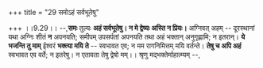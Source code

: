 +++
title = "29 समोऽहं सर्वभूतेषु"

+++
।।9.29।। --,**समः** तुल्यः **अहं सर्वभूतेषु। न मे द्वेष्यः अस्ति न
प्रियः।** अग्निवत् अहम् -- दूरस्थानां यथा अग्निः शीतं **न** अपनयति;
समीपम् उपसर्पतां अपनयति तथा अहं भक्तान् अनुगृह्णामि; न इतरान्। **ये
भजन्ति तु माम्** ईश्वरं **भक्त्या मयि ते** -- स्वभावत एव; न मम
रागनिमित्तम् मयि वर्तन्ते। **तेषु च अपि अहं** स्वभावत एव वर्ते; न
इतरेषु। न एतावता तेषु द्वेषो मम्।। श्रृणु मद्भक्तेर्माहात्म्यम् --,
